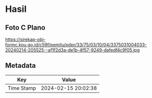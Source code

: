 # Hasil

## Foto C Plano

https://sirekap-obj-formc.kpu.go.id/c59f/pemilu/pdpr/33/75/03/10/04/3375031004033-20240214-205525--af1f2d3a-de1b-4f57-9249-dafedf4c9f05.jpg


## Metadata

| Key        | Value               |
| ---------- | ------------------- |
| Time Stamp | 2024-02-15 20:02:38 |




